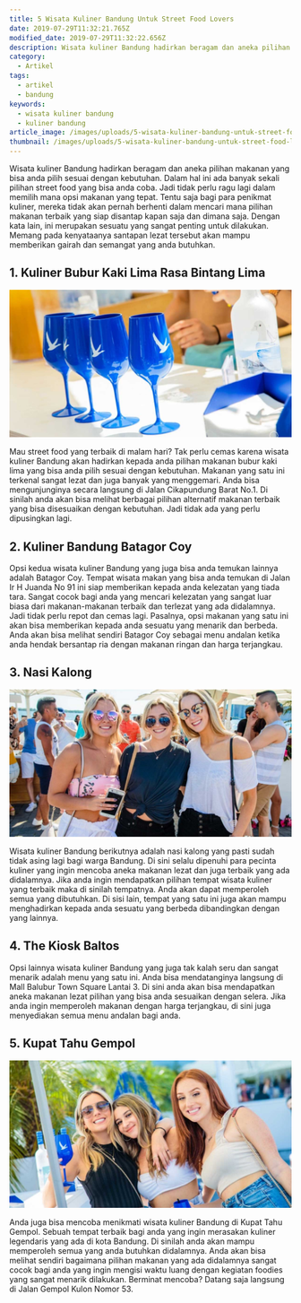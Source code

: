 ```yaml
---
title: 5 Wisata Kuliner Bandung Untuk Street Food Lovers
date: 2019-07-29T11:32:21.765Z
modified_date: 2019-07-29T11:32:22.656Z
description: Wisata kuliner Bandung hadirkan beragam dan aneka pilihan makanan yang bisa anda pilih sesuai dengan kebutuhan.
category:
  - Artikel
tags:
  - artikel
  - bandung
keywords:
  - wisata kuliner bandung
  - kuliner bandung
article_image: /images/uploads/5-wisata-kuliner-bandung-untuk-street-food-lovers-3.jpg
thumbnail: /images/uploads/5-wisata-kuliner-bandung-untuk-street-food-lovers-1-001.jpg
---
```

Wisata kuliner Bandung hadirkan beragam dan aneka pilihan makanan yang bisa anda pilih sesuai dengan kebutuhan. Dalam hal ini ada banyak sekali pilihan street food yang bisa anda coba. Jadi tidak perlu ragu lagi dalam memilih mana opsi makanan yang tepat. Tentu saja bagi para penikmat kuliner, mereka tidak akan pernah berhenti dalam mencari mana pilihan makanan terbaik yang siap disantap kapan saja dan dimana saja. Dengan kata lain, ini merupakan sesuatu yang sangat penting untuk dilakukan. Memang pada kenyataanya santapan lezat tersebut akan mampu memberikan gairah dan semangat yang anda butuhkan.



## 1. Kuliner Bubur Kaki Lima Rasa Bintang Lima

![5 Wisata Kuliner Bandung Untuk Street Food Lovers](/images/uploads/5-wisata-kuliner-bandung-untuk-street-food-lovers-3.jpg)

Mau street food yang terbaik di malam hari? Tak perlu cemas karena wisata kuliner Bandung akan hadirkan kepada anda pilihan makanan bubur kaki lima yang bisa anda pilih sesuai dengan kebutuhan. Makanan yang satu ini terkenal sangat lezat dan juga banyak yang menggemari. Anda bisa mengunjunginya secara langsung di Jalan Cikapundung Barat No.1. Di sinilah anda akan bisa melihat berbagai pilihan alternatif makanan terbaik yang bisa disesuaikan dengan kebutuhan. Jadi tidak ada yang perlu dipusingkan lagi.



## 2. Kuliner Bandung Batagor Coy

Opsi kedua wisata kuliner Bandung yang juga bisa anda temukan lainnya adalah Batagor Coy. Tempat wisata makan yang bisa anda temukan di Jalan Ir H Juanda No 91 ini siap memberikan kepada anda kelezatan yang tiada tara. Sangat cocok bagi anda yang mencari kelezatan yang sangat luar biasa dari makanan-makanan terbaik dan terlezat yang ada didalamnya. Jadi tidak perlu repot dan cemas lagi. Pasalnya, opsi makanan yang satu ini akan bisa memberikan kepada anda sesuatu yang menarik dan berbeda. Anda akan bisa melihat sendiri Batagor Coy sebagai menu andalan ketika anda hendak bersantap ria dengan makanan ringan dan harga terjangkau.



## 3. Nasi Kalong

![5 Wisata Kuliner Bandung Untuk Street Food Lovers](/images/uploads/5-wisata-kuliner-bandung-untuk-street-food-lovers-2.jpg)

Wisata kuliner Bandung berikutnya adalah nasi kalong yang pasti sudah tidak asing lagi bagi warga Bandung. Di sini selalu dipenuhi para pecinta kuliner yang ingin mencoba aneka makanan lezat dan juga terbaik yang ada didalamnya. Jika anda ingin mendapatkan pilihan tempat wisata kuliner yang terbaik maka di sinilah tempatnya. Anda akan dapat memperoleh semua yang dibutuhkan. Di sisi lain, tempat yang satu ini juga akan mampu menghadirkan kepada anda sesuatu yang berbeda dibandingkan dengan yang lainnya.



## 4. The Kiosk Baltos

Opsi lainnya wisata kuliner Bandung yang juga tak kalah seru dan sangat menarik adalah menu yang satu ini. Anda bisa mendatanginya langsung di Mall Balubur Town Square Lantai 3. Di sini anda akan bisa mendapatkan aneka makanan lezat pilihan yang bisa anda sesuaikan dengan selera. Jika anda ingin memperoleh makanan dengan harga terjangkau, di sini juga menyediakan semua menu andalan bagi anda.



## 5. Kupat Tahu Gempol

![5 Wisata Kuliner Bandung Untuk Street Food Lovers](/images/uploads/5-wisata-kuliner-bandung-untuk-street-food-lovers-1.jpg)

Anda juga bisa mencoba menikmati wisata kuliner Bandung di Kupat Tahu Gempol. Sebuah tempat terbaik bagi anda yang ingin merasakan kuliner legendaris yang ada di kota Bandung. Di sinilah anda akan mampu memperoleh semua yang anda butuhkan didalamnya. Anda akan bisa melihat sendiri bagaimana pilihan makanan yang ada didalamnya sangat cocok bagi anda yang ingin mengisi waktu luang dengan kegiatan foodies yang sangat menarik dilakukan. Berminat mencoba? Datang saja langsung di Jalan Gempol Kulon Nomor 53.
